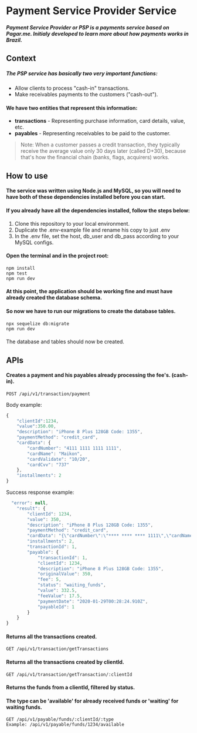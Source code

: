 # Payment Service Provider Service

##### Payment Service Provider or PSP is a payments service based on Pagar.me. Initialy developed to learn more about how payments works in Brazil.

## Context
##### The PSP service has basically two very important functions:
* Allow clients to process "cash-in" transactions.
* Make receivables payments to the customers ("cash-out").

#### We have two entities that represent this information:
* **transactions** - Representing purchase information, card details, value, etc.
* **payables** - Representing receivables to be paid to the customer.

> Note: When a customer passes a credit transaction, they typically receive the average value only 30 days later (called D+30), because that's how the financial chain (banks, flags, acquirers) works.

## How to use

#### The service was written using Node.js and MySQL, so you will need to have both of these dependencies installed before you can start.

#### If you already have all the dependencies installed, follow the steps below:

1. Clone this repository to your local environment.
2. Duplicate the .env-example file and rename his copy to just .env
3. In the .env file, set the host, db_user and db_pass according to your MySQL configs.

#### Open the terminal and in the project root: 

```
npm install
npm test
npm run dev
```

#### At this point, the application should be working fine and must have already created the database schema.
#### So now we have to run our migrations to create the database tables.

```
npx sequelize db:migrate
npm run dev
```

#### 
The database and tables should now be created.

## APIs

#### Creates a payment and his payables already processing the fee's. (cash-in).
```
POST /api/v1/transaction/payment
```
Body example: 
```javascript
{
	"clientId":1234,
	"value":350.00,
	"description": "iPhone 8 Plus 128GB Code: 1355",
	"paymentMethod": "credit_card",
	"cardData": {
		"cardNumber": "4111 1111 1111 1111",
		"cardName": "Maikon",
		"cardValidate": "10/20",
		"cardCvv": "737"
	},
	"installments": 2
}
```

Success response example:
```javascript
  "error": null,
    "result": {
        "clientId": 1234,
        "value": 350,
        "description": "iPhone 8 Plus 128GB Code: 1355",
        "paymentMethod": "credit_card",
        "cardData": "{\"cardNumber\":\"**** **** **** 1111\",\"cardName\":\"Maikon\",\"cardValidate\":\"10/20\",\"cardCvv\":\"737\"}",
        "installments": 2,
        "transactionId": 1,
        "payable": {
            "transactionId": 1,
            "clientId": 1234,
            "description": "iPhone 8 Plus 128GB Code: 1355",
            "originalValue": 350,
            "fee": 5,
            "status": "waiting_funds",
            "value": 332.5,
            "feeValue": 17.5,
            "paymentDate": "2020-01-29T00:28:24.910Z",
            "payableId": 1
        }
    }
}
```

#### Returns all the transactions created.
```
GET /api/v1/transaction/getTransactions
```

#### Returns all the transactions created by clientId.
```
GET /api/v1/transaction/getTransaction/:clientId
```

#### Returns the funds from a clientId, filtered by status.
#### The type can be 'available' for already received funds or 'waiting' for waiting funds.
```
GET /api/v1/payable/funds/:clientId/:type
Example: /api/v1/payable/funds/1234/available
```
